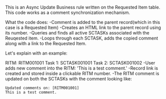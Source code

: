 This is an Async Update Business rule written on the Requested Item table.
This code works as a comment synchronization mechanism.

What the code does:
-Comment is added to the parent record(which in this case is a Requested Item)
-Creates an HTML link to the parent record using its number.
-Queries and finds all active SCTASKs associated with the Reuqested item.
-Loops through each SCTASK, adds the copied comment along with a link to the Requested Item.

Let's explain with an example:

RITM: RITM001001
Task 1: SCTASK001001
Task 2: SCTASK001002
-User adds new comment into the RITM: 'This is a test comment.'
-Record link is created and stored inside a clickable RITM number.
-The RITM comment is updated on both the SCTASKs with the comment looking like:
 
    Updated comments on: [RITM001001]
    This is a test comment.
